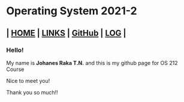 # Operating System 2021-2
## | [HOME](https://johanesrakatn.github.io/test1/)        | [LINKS](https://johanesrakatn.github.io/test1/LINKS)           | [GitHub](https://github.com/johanesrakatn/test1)  |       [LOG](https://github.com/johanesrakatn/os212/blob/1f49d4b3bea037896301af05fe3cc4ca94b52695/TXT/mylog.txt) |
### Hello!

My name is **Johanes Raka T.N.** and this is my github page for OS 212 Course

Nice to meet you!

Thank you so much!!
